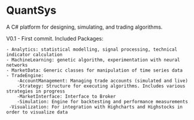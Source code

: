 QuantSys
========
A C# platform for designing, simulating, and trading algorithms.

V0.1 - First commit. Included Packages:

	- Analytics: statistical modelling, signal processing, technical indicator calculation
	- MachineLearning: genetic algorithm, experimentation with neural networks
	- MarketData: Generic classes for manipulation of time series data
	- TradeEngine: 
		-AccountManagement: Managing trade accounts (simulated and live)
		-Strategy: Structure for executing algorithms. Includes various strategies in progress
		-MarketInterface: Interface to Broker
		-Simulation: Engine for backtesting and performance measurements
	 -Visualization: For integration with Highcharts and Highstocks in order to visualize data
